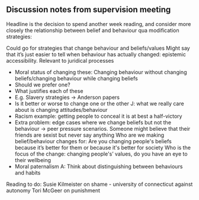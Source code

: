 ## Discussion notes from supervision meeting

Headline is the decision to spend another week reading, and consider more closely the relationship between belief and behaviour qua modification strategies:

Could go for strategies that change behaviour and beliefs/values
Might say that it’s just easier to tell when behaviour has actually changed: epistemic accessibility. Relevant to juridical processes
- Moral status of changing these: Changing behaviour without changing beliefs/changing behaviour while changing beliefs
- Should we prefer one?
- What justifies each of these
- E.g. Slavery strategies -> Anderson papers
- Is it better or worse to change one or the other
J: what we really care about is changing attitudes/behaviour
- Racism example: getting people to conceal it is at best a half-victory
- Extra problem: edge cases where we change beliefs but not the behaviour -> peer pressure scenarios. Someone might believe that their friends are sexist but never say anything
Who are we making belief/behaviour changes for: Are you changing people's beliefs because it’s better for them or because it's better for society
Who is the focus of the change: changing people's’ values, do you have an eye to their wellbeing
- Moral paternalism
A: Think about distinguishing between behaviours and habits

Reading to do:
Susie Kilmeister on shame - university of connecticut
against autonomy
Tori McGeer on punishment
